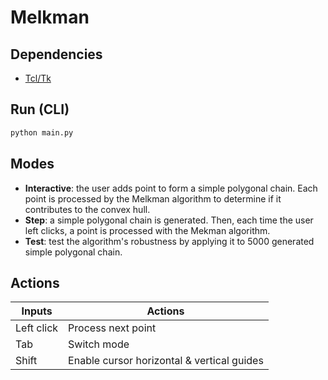 # Melkman

## Dependencies

* [Tcl/Tk](http://tcl.sourceforge.net/)

## Run (CLI)

~~~sh
python main.py
~~~

## Modes

* **Interactive**: the user adds point to form a simple polygonal chain. Each
point is processed by the Melkman algorithm to determine if it contributes to
the convex hull.
* **Step**: a simple polygonal chain is generated. Then, each time the user left
clicks, a point is processed with the Mekman algorithm.
* **Test**: test the algorithm's robustness by applying it to 5000 generated
simple polygonal chain.

## Actions

| Inputs     | Actions                                    |
|------------|--------------------------------------------|
| Left click | Process next point                         |
| Tab        | Switch mode                                |
| Shift      | Enable cursor horizontal & vertical guides |
